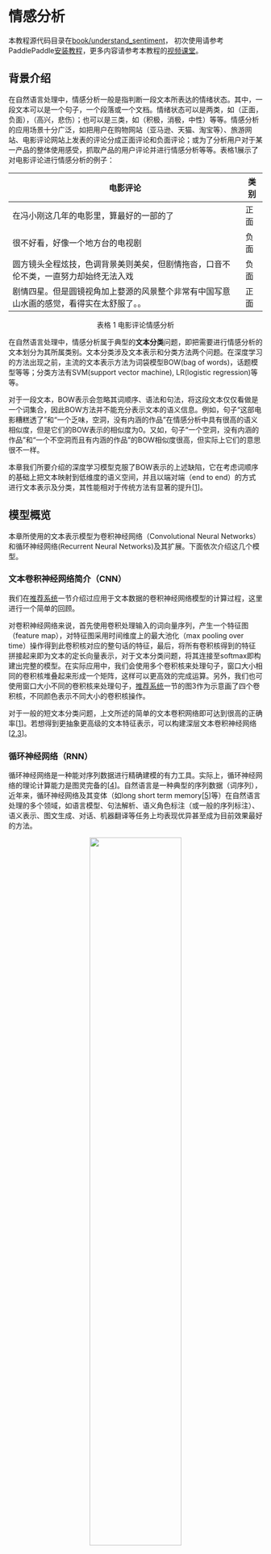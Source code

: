 # 情感分析

本教程源代码目录在[book/understand_sentiment](https://github.com/PaddlePaddle/book/tree/develop/06.understand_sentiment)， 初次使用请参考PaddlePaddle[安装教程](https://github.com/PaddlePaddle/book/blob/develop/README.cn.md#运行这本书)，更多内容请参考本教程的[视频课堂](http://bit.baidu.com/course/detail/id/177.html)。

## 背景介绍

在自然语言处理中，情感分析一般是指判断一段文本所表达的情绪状态。其中，一段文本可以是一个句子，一个段落或一个文档。情绪状态可以是两类，如（正面，负面），（高兴，悲伤）；也可以是三类，如（积极，消极，中性）等等。情感分析的应用场景十分广泛，如把用户在购物网站（亚马逊、天猫、淘宝等）、旅游网站、电影评论网站上发表的评论分成正面评论和负面评论；或为了分析用户对于某一产品的整体使用感受，抓取产品的用户评论并进行情感分析等等。表格1展示了对电影评论进行情感分析的例子：

| 电影评论       | 类别  |
| --------     | -----  |
| 在冯小刚这几年的电影里，算最好的一部的了| 正面 |
| 很不好看，好像一个地方台的电视剧     | 负面 |
| 圆方镜头全程炫技，色调背景美则美矣，但剧情拖沓，口音不伦不类，一直努力却始终无法入戏| 负面|
|剧情四星。但是圆镜视角加上婺源的风景整个非常有中国写意山水画的感觉，看得实在太舒服了。。|正面|

<p align="center">表格 1 电影评论情感分析</p>

在自然语言处理中，情感分析属于典型的**文本分类**问题，即把需要进行情感分析的文本划分为其所属类别。文本分类涉及文本表示和分类方法两个问题。在深度学习的方法出现之前，主流的文本表示方法为词袋模型BOW(bag of words)，话题模型等等；分类方法有SVM(support vector machine), LR(logistic regression)等等。  

对于一段文本，BOW表示会忽略其词顺序、语法和句法，将这段文本仅仅看做是一个词集合，因此BOW方法并不能充分表示文本的语义信息。例如，句子“这部电影糟糕透了”和“一个乏味，空洞，没有内涵的作品”在情感分析中具有很高的语义相似度，但是它们的BOW表示的相似度为0。又如，句子“一个空洞，没有内涵的作品”和“一个不空洞而且有内涵的作品”的BOW相似度很高，但实际上它们的意思很不一样。  

本章我们所要介绍的深度学习模型克服了BOW表示的上述缺陷，它在考虑词顺序的基础上把文本映射到低维度的语义空间，并且以端对端（end to end）的方式进行文本表示及分类，其性能相对于传统方法有显著的提升\[[1](#参考文献)\]。

## 模型概览
本章所使用的文本表示模型为卷积神经网络（Convolutional Neural Networks）和循环神经网络(Recurrent Neural Networks)及其扩展。下面依次介绍这几个模型。

### 文本卷积神经网络简介（CNN）

我们在[推荐系统](https://github.com/PaddlePaddle/book/tree/develop/05.recommender_system)一节介绍过应用于文本数据的卷积神经网络模型的计算过程，这里进行一个简单的回顾。

对卷积神经网络来说，首先使用卷积处理输入的词向量序列，产生一个特征图（feature map），对特征图采用时间维度上的最大池化（max pooling over time）操作得到此卷积核对应的整句话的特征，最后，将所有卷积核得到的特征拼接起来即为文本的定长向量表示，对于文本分类问题，将其连接至softmax即构建出完整的模型。在实际应用中，我们会使用多个卷积核来处理句子，窗口大小相同的卷积核堆叠起来形成一个矩阵，这样可以更高效的完成运算。另外，我们也可使用窗口大小不同的卷积核来处理句子，[推荐系统](https://github.com/PaddlePaddle/book/tree/develop/05.recommender_system)一节的图3作为示意画了四个卷积核，不同颜色表示不同大小的卷积核操作。

对于一般的短文本分类问题，上文所述的简单的文本卷积网络即可达到很高的正确率\[[1](#参考文献)\]。若想得到更抽象更高级的文本特征表示，可以构建深层文本卷积神经网络\[[2](#参考文献),[3](#参考文献)\]。

### 循环神经网络（RNN）

循环神经网络是一种能对序列数据进行精确建模的有力工具。实际上，循环神经网络的理论计算能力是图灵完备的\[[4](#参考文献)\]。自然语言是一种典型的序列数据（词序列），近年来，循环神经网络及其变体（如long short term memory\[[5](#参考文献)\]等）在自然语言处理的多个领域，如语言模型、句法解析、语义角色标注（或一般的序列标注）、语义表示、图文生成、对话、机器翻译等任务上均表现优异甚至成为目前效果最好的方法。

<p align="center">
<img src="https://github.com/PaddlePaddle/book/blob/develop/06.understand_sentiment/image/rnn.png?raw=true" width = "60%" align="center"/><br/>
图1. 循环神经网络按时间展开的示意图
</p>

循环神经网络按时间展开后如图1所示：在第$t$时刻，网络读入第$t$个输入$x_t$（向量表示）及前一时刻隐层的状态值$h_{t-1}$（向量表示，$h_0$一般初始化为$0$向量），计算得出本时刻隐层的状态值$h_t$，重复这一步骤直至读完所有输入。如果将循环神经网络所表示的函数记为$f$，则其公式可表示为：

$$h_t=f(x_t,h_{t-1})=\sigma(W_{xh}x_t+W_{hh}h_{t-1}+b_h)$$

其中$W_{xh}$是输入到隐层的矩阵参数，$W_{hh}$是隐层到隐层的矩阵参数，$b_h$为隐层的偏置向量（bias）参数，$\sigma$为$sigmoid$函数。  

在处理自然语言时，一般会先将词（one-hot表示）映射为其词向量（word embedding）表示，然后再作为循环神经网络每一时刻的输入$x_t$。此外，可以根据实际需要的不同在循环神经网络的隐层上连接其它层。如，可以把一个循环神经网络的隐层输出连接至下一个循环神经网络的输入构建深层（deep or stacked）循环神经网络，或者提取最后一个时刻的隐层状态作为句子表示进而使用分类模型等等。  

### 长短期记忆网络（LSTM）

对于较长的序列数据，循环神经网络的训练过程中容易出现梯度消失或爆炸现象\[[6](#参考文献)\]。为了解决这一问题，Hochreiter S, Schmidhuber J. (1997)提出了LSTM(long short term memory\[[5](#参考文献)\])。  

相比于简单的循环神经网络，LSTM增加了记忆单元$c$、输入门$i$、遗忘门$f$及输出门$o$。这些门及记忆单元组合起来大大提升了循环神经网络处理长序列数据的能力。若将基于LSTM的循环神经网络表示的函数记为$F$，则其公式为：

$$ h_t=F(x_t,h_{t-1})$$

$F$由下列公式组合而成\[[7](#参考文献)\]：
$$ i_t = \sigma{(W_{xi}x_t+W_{hi}h_{t-1}+W_{ci}c_{t-1}+b_i)} $$
$$ f_t = \sigma(W_{xf}x_t+W_{hf}h_{t-1}+W_{cf}c_{t-1}+b_f) $$
$$ c_t = f_t\odot c_{t-1}+i_t\odot tanh(W_{xc}x_t+W_{hc}h_{t-1}+b_c) $$
$$ o_t = \sigma(W_{xo}x_t+W_{ho}h_{t-1}+W_{co}c_{t}+b_o) $$
$$ h_t = o_t\odot tanh(c_t) $$
其中，$i_t, f_t, c_t, o_t$分别表示输入门，遗忘门，记忆单元及输出门的向量值，带角标的$W$及$b$为模型参数，$tanh$为双曲正切函数，$\odot$表示逐元素（elementwise）的乘法操作。输入门控制着新输入进入记忆单元$c$的强度，遗忘门控制着记忆单元维持上一时刻值的强度，输出门控制着输出记忆单元的强度。三种门的计算方式类似，但有着完全不同的参数，它们各自以不同的方式控制着记忆单元$c$，如图2所示：

<p align="center">
<img src="https://github.com/PaddlePaddle/book/blob/develop/06.understand_sentiment/image/lstm.png?raw=true" width = "65%" align="center"/><br/>
图2. 时刻$t$的LSTM [7]
</p>

LSTM通过给简单的循环神经网络增加记忆及控制门的方式，增强了其处理远距离依赖问题的能力。类似原理的改进还有Gated Recurrent Unit (GRU)\[[8](#参考文献)\]，其设计更为简洁一些。**这些改进虽然各有不同，但是它们的宏观描述却与简单的循环神经网络一样（如图2所示），即隐状态依据当前输入及前一时刻的隐状态来改变，不断地循环这一过程直至输入处理完毕：**

$$ h_t=Recrurent(x_t,h_{t-1})$$

其中，$Recrurent$可以表示简单的循环神经网络、GRU或LSTM。

### 栈式双向LSTM（Stacked Bidirectional LSTM）

对于正常顺序的循环神经网络，$h_t$包含了$t$时刻之前的输入信息，也就是上文信息。同样，为了得到下文信息，我们可以使用反方向（将输入逆序处理）的循环神经网络。结合构建深层循环神经网络的方法（深层神经网络往往能得到更抽象和高级的特征表示），我们可以通过构建更加强有力的基于LSTM的栈式双向循环神经网络\[[9](#参考文献)\]，来对时序数据进行建模。  

如图3所示（以三层为例），奇数层LSTM正向，偶数层LSTM反向，高一层的LSTM使用低一层LSTM及之前所有层的信息作为输入，对最高层LSTM序列使用时间维度上的最大池化即可得到文本的定长向量表示（这一表示充分融合了文本的上下文信息，并且对文本进行了深层次抽象），最后我们将文本表示连接至softmax构建分类模型。

<p align="center">
<img src="https://github.com/PaddlePaddle/book/blob/develop/06.understand_sentiment/image/stacked_lstm.jpg?raw=true" width=450><br/>
图3. 栈式双向LSTM用于文本分类
</p>


## 数据集介绍

我们以[IMDB情感分析数据集](http://ai.stanford.edu/%7Eamaas/data/sentiment/)为例进行介绍。IMDB数据集的训练集和测试集分别包含25000个已标注过的电影评论。其中，负面评论的得分小于等于4，正面评论的得分大于等于7，满分10分。
```text
aclImdb
|- test
   |-- neg
   |-- pos
|- train
   |-- neg
   |-- pos
```
Paddle在`dataset/imdb.py`中提实现了imdb数据集的自动下载和读取，并提供了读取字典、训练数据、测试数据等API。

## 配置模型

在该示例中，我们实现了两种文本分类算法，分别基于[推荐系统](https://github.com/PaddlePaddle/book/tree/develop/05.recommender_system)一节介绍过的文本卷积神经网络，以及[栈式双向LSTM](#栈式双向LSTM（Stacked Bidirectional LSTM）)。我们首先引入要用到的库和定义全局变量：

```python
from __future__ import print_function
import paddle
import paddle.fluid as fluid
from functools import partial
import numpy as np

CLASS_DIM = 2
EMB_DIM = 128
HID_DIM = 512
STACKED_NUM = 3
BATCH_SIZE = 128
USE_GPU = False
```


### 文本卷积神经网络
我们构建神经网络`convolution_net`，示例代码如下。
需要注意的是：`fluid.nets.sequence_conv_pool` 包含卷积和池化层两个操作。

```python
def convolution_net(data, input_dim, class_dim, emb_dim, hid_dim):
    emb = fluid.layers.embedding(
        input=data, size=[input_dim, emb_dim], is_sparse=True)
    conv_3 = fluid.nets.sequence_conv_pool(
        input=emb,
        num_filters=hid_dim,
        filter_size=3,
        act="tanh",
        pool_type="sqrt")
    conv_4 = fluid.nets.sequence_conv_pool(
        input=emb,
        num_filters=hid_dim,
        filter_size=4,
        act="tanh",
        pool_type="sqrt")
    prediction = fluid.layers.fc(
        input=[conv_3, conv_4], size=class_dim, act="softmax")
    return prediction
```

网络的输入`input_dim`表示的是词典的大小，`class_dim`表示类别数。这里，我们使用[`sequence_conv_pool`](https://github.com/PaddlePaddle/Paddle/blob/develop/python/paddle/trainer_config_helpers/networks.py) API实现了卷积和池化操作。

### 栈式双向LSTM

栈式双向神经网络`stacked_lstm_net`的代码片段如下：

```python
def stacked_lstm_net(data, input_dim, class_dim, emb_dim, hid_dim, stacked_num):

    emb = fluid.layers.embedding(
        input=data, size=[input_dim, emb_dim], is_sparse=True)

    fc1 = fluid.layers.fc(input=emb, size=hid_dim)
    lstm1, cell1 = fluid.layers.dynamic_lstm(input=fc1, size=hid_dim)

    inputs = [fc1, lstm1]

    for i in range(2, stacked_num + 1):
        fc = fluid.layers.fc(input=inputs, size=hid_dim)
        lstm, cell = fluid.layers.dynamic_lstm(
            input=fc, size=hid_dim, is_reverse=(i % 2) == 0)
        inputs = [fc, lstm]

    fc_last = fluid.layers.sequence_pool(input=inputs[0], pool_type='max')
    lstm_last = fluid.layers.sequence_pool(input=inputs[1], pool_type='max')

    prediction = fluid.layers.fc(
        input=[fc_last, lstm_last], size=class_dim, act='softmax')
    return prediction
```
以上的栈式双向LSTM抽象出了高级特征并把其映射到和分类类别数同样大小的向量上。`paddle.activation.Softmax`函数用来计算分类属于某个类别的概率。

重申一下，此处我们可以调用`convolution_net`或`stacked_lstm_net`的任何一个。我们以`convolution_net`为例。

接下来我们定义预测程序（`inference_program`）。预测程序使用`convolution_net`来对`fluid.layer.data`的输入进行预测。

```python
def inference_program(word_dict):
    data = fluid.layers.data(
        name="words", shape=[1], dtype="int64", lod_level=1)

    dict_dim = len(word_dict)
    net = convolution_net(data, dict_dim, CLASS_DIM, EMB_DIM, HID_DIM)
    # net = stacked_lstm_net(data, dict_dim, CLASS_DIM, EMB_DIM, HID_DIM, STACKED_NUM)
    return net
```

我们这里定义了`training_program`。它使用了从`inference_program`返回的结果来计算误差。我们同时定义了优化函数`optimizer_func`。

因为是有监督的学习，训练集的标签也在`paddle.layer.data`中定义了。在训练过程中，交叉熵用来在`paddle.layer.classification_cost`中作为损失函数。

在测试过程中，分类器会计算各个输出的概率。第一个返回的数值规定为 损耗(cost)。

```python
def train_program(word_dict):
    prediction = inference_program(word_dict)
    label = fluid.layers.data(name="label", shape=[1], dtype="int64")
    cost = fluid.layers.cross_entropy(input=prediction, label=label)
    avg_cost = fluid.layers.mean(cost)
    accuracy = fluid.layers.accuracy(input=prediction, label=label)
    return [avg_cost, accuracy]


def optimizer_func():
    return fluid.optimizer.Adagrad(learning_rate=0.002)
```

## 训练模型

### 定义训练环境

定义您的训练是在CPU上还是在GPU上：


```python
use_cuda = False
place = fluid.CUDAPlace(0) if use_cuda else fluid.CPUPlace()
```

### 定义数据提供器

下一步是为训练和测试定义数据提供器。提供器读入一个大小为 BATCH_SIZE的数据。paddle.dataset.imdb.train 每次会在乱序化后提供一个大小为BATCH_SIZE的数据，乱序化的大小为缓存大小buf_size。

注意：读取IMDB的数据可能会花费几分钟的时间，请耐心等待。

```python
print("Loading IMDB word dict....")
word_dict = paddle.dataset.imdb.word_dict()

print ("Reading training data....")
train_reader = paddle.batch(
    paddle.reader.shuffle(
        paddle.dataset.imdb.train(word_dict), buf_size=25000),
    batch_size=BATCH_SIZE)
```

### 构造训练器(trainer)
训练器需要一个训练程序和一个训练优化函数。

```python
trainer = fluid.Trainer(
    train_func=partial(train_program, word_dict),
    place=place,
    optimizer_func=optimizer_func)
```

### 提供数据

`feed_order`用来定义每条产生的数据和`paddle.layer.data`之间的映射关系。比如，`imdb.train`产生的第一列的数据对应的是`words`这个特征。

```python
feed_order = ['words', 'label']
```

### 事件处理器

回调函数event_handler在一个之前定义好的事件发生后会被调用。例如，我们可以在每步训练结束后查看误差。

```python
# Specify the directory path to save the parameters
params_dirname = "understand_sentiment_conv.inference.model"

def event_handler(event):
    if isinstance(event, fluid.EndStepEvent):
        print("Step {0}, Epoch {1} Metrics {2}".format(
                event.step, event.epoch, map(np.array, event.metrics)))

        if event.step == 10:
            trainer.save_params(params_dirname)
            trainer.stop()
```

### 开始训练

最后，我们传入训练循环数（num_epoch）和一些别的参数，调用 trainer.train 来开始训练。

```python
trainer.train(
    num_epochs=1,
    event_handler=event_handler,
    reader=train_reader,
    feed_order=feed_order)
```

## 应用模型

### 构建预测器

传入`inference_program`和`params_dirname`来初始化一个预测器, `params_dirname`用来存放训练过程中的各个参数。

```python
inferencer = fluid.Inferencer(
        infer_func=partial(inference_program, word_dict), param_path=params_dirname, place=place)
```

### 生成测试用输入数据

为了进行预测，我们任意选取3个评论。请随意选取您看好的3个。我们把评论中的每个词对应到`word_dict`中的id。如果词典中没有这个词，则设为`unknown`。
然后我们用`create_lod_tensor`来创建细节层次的张量。

```python
reviews_str = [
    'read the book forget the movie', 'this is a great movie', 'this is very bad'
]
reviews = [c.split() for c in reviews_str]

UNK = word_dict['<unk>']
lod = []
for c in reviews:
    lod.append([word_dict.get(words, UNK) for words in c])

base_shape = [[len(c) for c in lod]]

tensor_words = fluid.create_lod_tensor(lod, base_shape, place)
```

## 应用模型

现在我们可以对每一条评论进行正面或者负面的预测啦。

```python
results = inferencer.infer({'words': tensor_words})

for i, r in enumerate(results[0]):
    print("Predict probability of ", r[0], " to be positive and ", r[1], " to be negative for review \'", reviews_str[i], "\'")

```


## 总结

本章我们以情感分析为例，介绍了使用深度学习的方法进行端对端的短文本分类，并且使用PaddlePaddle完成了全部相关实验。同时，我们简要介绍了两种文本处理模型：卷积神经网络和循环神经网络。在后续的章节中我们会看到这两种基本的深度学习模型在其它任务上的应用。


## 参考文献
1. Kim Y. [Convolutional neural networks for sentence classification](http://arxiv.org/pdf/1408.5882)[J]. arXiv preprint arXiv:1408.5882, 2014.
2. Kalchbrenner N, Grefenstette E, Blunsom P. [A convolutional neural network for modelling sentences](http://arxiv.org/pdf/1404.2188.pdf?utm_medium=App.net&utm_source=PourOver)[J]. arXiv preprint arXiv:1404.2188, 2014.
3. Yann N. Dauphin, et al. [Language Modeling with Gated Convolutional Networks](https://arxiv.org/pdf/1612.08083v1.pdf)[J] arXiv preprint arXiv:1612.08083, 2016.
4. Siegelmann H T, Sontag E D. [On the computational power of neural nets](http://research.cs.queensu.ca/home/akl/cisc879/papers/SELECTED_PAPERS_FROM_VARIOUS_SOURCES/05070215382317071.pdf)[C]//Proceedings of the fifth annual workshop on Computational learning theory. ACM, 1992: 440-449.
5. Hochreiter S, Schmidhuber J. [Long short-term memory](http://web.eecs.utk.edu/~itamar/courses/ECE-692/Bobby_paper1.pdf)[J]. Neural computation, 1997, 9(8): 1735-1780.
6. Bengio Y, Simard P, Frasconi P. [Learning long-term dependencies with gradient descent is difficult](http://www-dsi.ing.unifi.it/~paolo/ps/tnn-94-gradient.pdf)[J]. IEEE transactions on neural networks, 1994, 5(2): 157-166.
7. Graves A. [Generating sequences with recurrent neural networks](http://arxiv.org/pdf/1308.0850)[J]. arXiv preprint arXiv:1308.0850, 2013.
8. Cho K, Van Merriënboer B, Gulcehre C, et al. [Learning phrase representations using RNN encoder-decoder for statistical machine translation](http://arxiv.org/pdf/1406.1078)[J]. arXiv preprint arXiv:1406.1078, 2014.
9. Zhou J, Xu W. [End-to-end learning of semantic role labeling using recurrent neural networks](http://www.aclweb.org/anthology/P/P15/P15-1109.pdf)[C]//Proceedings of the Annual Meeting of the Association for Computational Linguistics. 2015.

<br/>
<a rel="license" href="http://creativecommons.org/licenses/by-sa/4.0/"><img alt="知识共享许可协议" style="border-width:0" src="https://i.creativecommons.org/l/by-sa/4.0/88x31.png" /></a><br /><span xmlns:dct="http://purl.org/dc/terms/" href="http://purl.org/dc/dcmitype/Text" property="dct:title" rel="dct:type">本教程</span> 由 <a xmlns:cc="http://creativecommons.org/ns#" href="http://book.paddlepaddle.org" property="cc:attributionName" rel="cc:attributionURL">PaddlePaddle</a> 创作，采用 <a rel="license" href="http://creativecommons.org/licenses/by-sa/4.0/">知识共享 署名-相同方式共享 4.0 国际 许可协议</a>进行许可。
